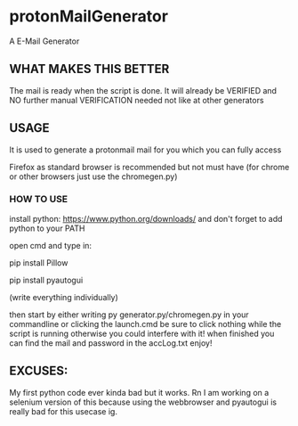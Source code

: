 # protonMailGenerator
A E-Mail Generator


## WHAT MAKES THIS BETTER


The mail is ready when the script is done. It will already be VERIFIED and NO further manual VERIFICATION needed not like at other generators

## USAGE

It is used to generate a protonmail mail for you which you can fully access

Firefox as standard browser is recommended but not must have (for chrome or other browsers just use the chromegen.py)



### HOW TO USE

install python: https://www.python.org/downloads/
and don't forget to add python to your PATH

open cmd and type in:
  
  pip install Pillow
  
  pip install pyautogui

(write everything individually)

then start by either writing py generator.py/chromegen.py in your commandline or 
clicking the launch.cmd
be sure to click nothing while the script is running otherwise you could interfere with it!
when finished you can find the mail and password in the accLog.txt
enjoy!

## EXCUSES:
My first python code ever kinda bad but it works. Rn I am working on a selenium version of this because using the webbrowser and pyautogui is really bad for this usecase ig.
